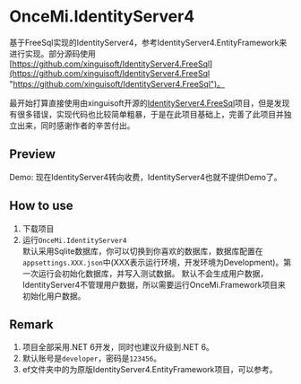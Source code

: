 # OnceMi.IdentityServer4

基于FreeSql实现的IdentityServer4，参考IdentityServer4.EntityFramework来进行实现。部分源码使用[https://github.com/xinguisoft/IdentityServer4.FreeSql](https://github.com/xinguisoft/IdentityServer4.FreeSql "https://github.com/xinguisoft/IdentityServer4.FreeSql")。

最开始打算直接使用由xinguisoft开源的[IdentityServer4.FreeSql](https://github.com/xinguisoft/IdentityServer4.FreeSql "IdentityServer4.FreeSql")项目，但是发现有很多错误，实现代码也比较简单粗暴，于是在此项目基础上，完善了此项目并独立出来，同时感谢作者的辛苦付出。

## Preview
Demo: 现在IdentityServer4转向收费，IdentityServer4也就不提供Demo了。

## How to use  
1. 下载项目  
2. 运行`OnceMi.IdentityServer4`  
默认采用Sqlite数据库，你可以切换到你喜欢的数据库，数据库配置在`appsettings.XXX.json`中(XXX表示运行环境，开发环境为Development)。第一次运行会初始化数据库，并写入测试数据。
默认不会生成用户数据，IdentityServer4不管理用户数据，所以需要运行OnceMi.Framework项目来初始化用户数据。

## Remark
1. 项目全部采用.NET 6开发，同时也建议升级到.NET 6。  
2. 默认账号是`developer`，密码是`123456`。  
3. ef文件夹中的为原版IdentityServer4.EntityFramework项目，可以参考。  
